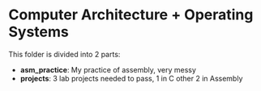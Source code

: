 # Computer Architecture + Operating Systems
This folder is divided into 2 parts:
- **asm_practice**: My practice of assembly, very messy
- **projects**: 3 lab projects needed to pass, 1 in C other 2 in Assembly